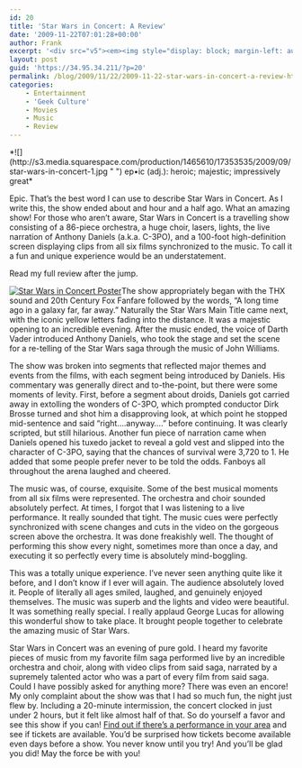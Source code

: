 ```yaml
---
id: 20
title: 'Star Wars in Concert: A Review'
date: '2009-11-22T07:01:28+00:00'
author: Frank
excerpt: '<div src="v5"><em><img style="display: block; margin-left: auto; margin-right: auto; border: 0px initial initial;" title=" " src="http://s3.media.squarespace.com/production/1465610/17353535/2009/09/star-wars-in-concert-1.jpg" alt="" width="376" height="233" /> ep&bull;ic (adj.): heroic; majestic; impressively great</em><br /><br />Epic. That''s the best word I can use to describe Star Wars in Concert. As I write this, the show ended about and hour and a half ago. What an amazing show! For those who aren''t aware, Star Wars in Concert is a travelling show consisting of a 86-piece orchestra, a huge choir, lasers, lights, the live narration of Anthony Daniels (a.k.a. C-3PO), and a 100-foot high-definition screen displaying clips from all six films synchronized to the music. To call it a fun and unique experience would be an understatement.<br /><br />Read my full review after the jump.</div>'
layout: post
guid: 'https://34.95.34.211/?p=20'
permalink: /blog/2009/11/22/2009-11-22-star-wars-in-concert-a-review-html/
categories:
    - Entertainment
    - 'Geek Culture'
    - Movies
    - Music
    - Review
---
```


<div src="v5">*![](http://s3.media.squarespace.com/production/1465610/17353535/2009/09/star-wars-in-concert-1.jpg " ") ep•ic (adj.): heroic; majestic; impressively great*

Epic. That’s the best word I can use to describe Star Wars in Concert. As I write this, the show ended about and hour and a half ago. What an amazing show! For those who aren’t aware, Star Wars in Concert is a travelling show consisting of a 86-piece orchestra, a huge choir, lasers, lights, the live narration of Anthony Daniels (a.k.a. C-3PO), and a 100-foot high-definition screen displaying clips from all six films synchronized to the music. To call it a fun and unique experience would be an understatement.

Read my full review after the jump.

[![](http://s3.media.squarespace.com/production/1465610/17353535/2009/07/picture-23.png "Star Wars in Concert Poster")](http://starwarsinconcert.com)The show appropriately began with the THX sound and 20th Century Fox Fanfare followed by the words, “A long time ago in a galaxy far, far away.” Naturally the Star Wars Main Title came next, with the iconic yellow letters fading into the distance. It was a majestic opening to an incredible evening. After the music ended, the voice of Darth Vader introduced Anthony Daniels, who took the stage and set the scene for a re-telling of the Star Wars saga through the music of John Williams.

The show was broken into segments that reflected major themes and events from the films, with each segment being introduced by Daniels. His commentary was generally direct and to-the-point, but there were some moments of levity. First, before a segment about droids, Daniels got carried away in extolling the wonders of C-3PO, which prompted conductor Dirk Brosse turned and shot him a disapproving look, at which point he stopped mid-sentence and said “right….anyway….” before continuing. It was clearly scripted, but still hilarious. Another fun piece of narration came when Daniels opened his tuxedo jacket to reveal a gold vest and slipped into the character of C-3PO, saying that the chances of survival were 3,720 to 1. He added that some people prefer never to be told the odds. Fanboys all throughout the arena laughed and cheered.

The music was, of course, exquisite. Some of the best musical moments from all six films were represented. The orchestra and choir sounded absolutely perfect. At times, I forgot that I was listening to a live performance. It really sounded that tight. The music cues were perfectly synchronized with scene changes and cuts in the video on the gorgeous screen above the orchestra. It was done freakishly well. The thought of performing this show every night, sometimes more than once a day, and executing it so perfectly every time is absolutely mind-boggling.

This was a totally unique experience. I’ve never seen anything quite like it before, and I don’t know if I ever will again. The audience absolutely loved it. People of literally all ages smiled, laughed, and genuinely enjoyed themselves. The music was superb and the lights and video were beautiful. It was something really special. I really applaud George Lucas for allowing this wonderful show to take place. It brought people together to celebrate the amazing music of Star Wars.

Star Wars in Concert was an evening of pure gold. I heard my favorite pieces of music from my favorite film saga performed live by an incredible orchestra and choir, along with video clips from said saga, narrated by a supremely talented actor who was a part of every film from said saga. Could I have possibly asked for anything more? There was even an encore! My only complaint about the show was that I had so much fun, the night just flew by. Including a 20-minute intermission, the concert clocked in just under 2 hours, but it felt like almost half of that. So do yourself a favor and see this show if you can! [Find out if there’s a performance in your area](http://starwarsinconcert.com) and see if tickets are available. You’d be surprised how tickets become available even days before a show. You never know until you try! And you’ll be glad you did! May the force be with you!

<div> </div></div>